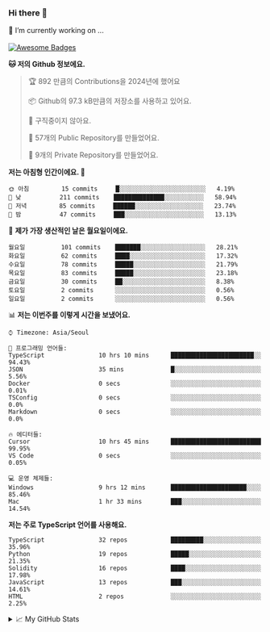 ### Hi there 👋 
🔭 I’m currently working on ... </br></br>
[![Awesome Badges](https://img.shields.io/badge/Introduce-EN-green.svg)](https://github.com/tlatkdgus1/tlatkdgus1/blob/main/README.md.en)

<!--START_SECTION:waka-->
**🐱 저의 Github 정보에요.** 

> 🏆 892 만큼의 Contributions을 2024년에 했어요
 > 
> 📦 Github의 97.3 kB만큼의 저장소를 사용하고 있어요. 
 > 
> 🚫 구직중이지 않아요.
 > 
> 📜 57개의 Public Repository를 만들었어요. 
 > 
> 🔑 9개의 Private Repository를 만들었어요.  

**저는 아침형 인간이에요. 🐤** 

```text
🌞 아침         15 commits     █░░░░░░░░░░░░░░░░░░░░░░░░   4.19% 
🌆 낮　         211 commits    ██████████████░░░░░░░░░░░   58.94% 
🌃 저녁         85 commits     ██████░░░░░░░░░░░░░░░░░░░   23.74% 
🌙 밤　         47 commits     ███░░░░░░░░░░░░░░░░░░░░░░   13.13%

```
📅 **제가 가장 생산적인 날은 월요일이에요.** 

```text
월요일          101 commits    ███████░░░░░░░░░░░░░░░░░░   28.21% 
화요일          62 commits     ████░░░░░░░░░░░░░░░░░░░░░   17.32% 
수요일          78 commits     █████░░░░░░░░░░░░░░░░░░░░   21.79% 
목요일          83 commits     █████░░░░░░░░░░░░░░░░░░░░   23.18% 
금요일          30 commits     ██░░░░░░░░░░░░░░░░░░░░░░░   8.38% 
토요일          2 commits      ░░░░░░░░░░░░░░░░░░░░░░░░░   0.56% 
일요일          2 commits      ░░░░░░░░░░░░░░░░░░░░░░░░░   0.56%

```


📊 **저는 이번주를 이렇게 시간을 보냈어요.** 

```text
⌚︎ Timezone: Asia/Seoul

💬 프로그래밍 언어들: 
TypeScript               10 hrs 10 mins      ███████████████████████░░   94.43% 
JSON                     35 mins             █░░░░░░░░░░░░░░░░░░░░░░░░   5.56% 
Docker                   0 secs              ░░░░░░░░░░░░░░░░░░░░░░░░░   0.01% 
TSConfig                 0 secs              ░░░░░░░░░░░░░░░░░░░░░░░░░   0.0% 
Markdown                 0 secs              ░░░░░░░░░░░░░░░░░░░░░░░░░   0.0%

🔥 에디터들: 
Cursor                   10 hrs 45 mins      █████████████████████████   99.95% 
VS Code                  0 secs              ░░░░░░░░░░░░░░░░░░░░░░░░░   0.05%

💻 운영 체제들: 
Windows                  9 hrs 12 mins       █████████████████████░░░░   85.46% 
Mac                      1 hr 33 mins        ███░░░░░░░░░░░░░░░░░░░░░░   14.54%

```

**저는 주로 TypeScript 언어를 사용해요.** 

```text
TypeScript               32 repos            █████████░░░░░░░░░░░░░░░░   35.96% 
Python                   19 repos            █████░░░░░░░░░░░░░░░░░░░░   21.35% 
Solidity                 16 repos            ████░░░░░░░░░░░░░░░░░░░░░   17.98% 
JavaScript               13 repos            ███░░░░░░░░░░░░░░░░░░░░░░   14.61% 
HTML                     2 repos             ░░░░░░░░░░░░░░░░░░░░░░░░░   2.25%

```



<!--END_SECTION:waka-->

<details>
<summary>📈 My GitHub Stats</summary>
<p align="center"> <img src="https://github-readme-stats.vercel.app/api?username=tlatkdgus1&show_icons=true" alt="tlatkdgus1" />
</details>
